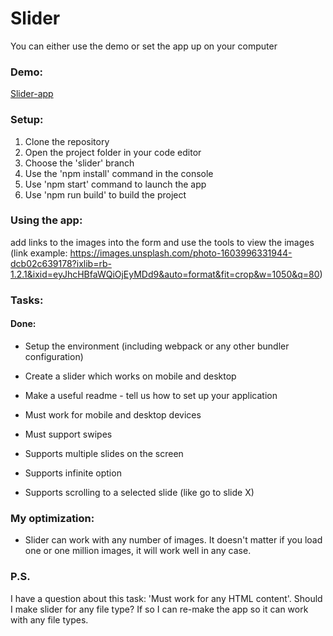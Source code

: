 # Slider

You can either use the demo or set the app up on your computer

### Demo:

[Slider-app](tombslider.netlify.app)

### Setup:
1. Clone the repository
2. Open the project folder in your code editor
3. Choose the 'slider' branch
4. Use the 'npm install' command in the console
5. Use 'npm start' command to launch the app
6. Use 'npm run build' to build the project

### Using the app:
add links to the images into the form and use the tools to view the images 
(link example: https://images.unsplash.com/photo-1603996331944-dcb02c639178?ixlib=rb-1.2.1&ixid=eyJhcHBfaWQiOjEyMDd9&auto=format&fit=crop&w=1050&q=80)

### Tasks: 
#### Done:

* Setup the environment (including webpack or any other bundler configuration)
* Create a slider which works on mobile and desktop
* Make a useful readme - tell us how to set up your application

* Must work for mobile and desktop devices
* Must support swipes
 
* Supports multiple slides on the screen
* Supports infinite option
* Supports scrolling to a selected slide (like go to slide X) 

### My optimization: 

* Slider can work with any number of images. It doesn't matter if you load one or one million images, it will work well in any case.

### P.S.

I have a question about this task: 'Must work for any HTML content'. Should I make slider for any file type? 
If so I can re-make the app so it can work with any file types.